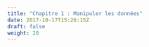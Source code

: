 ```yaml
---
title: "Chapitre 1 : Manipuler les données"
date: 2017-10-17T15:26:15Z
draft: false
weight: 20
---
```



